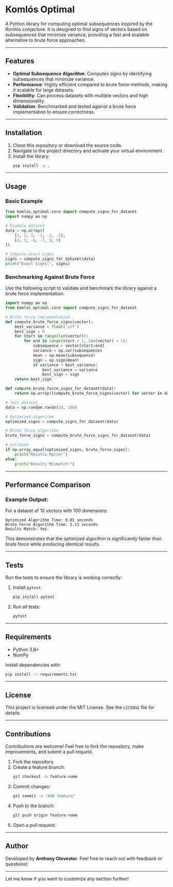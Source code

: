 # Komlós Optimal

A Python library for computing optimal subsequences inspired by the Komlós conjecture. It is designed to find signs of vectors based on subsequences that minimize variance, providing a fast and scalable alternative to brute force approaches.

---

## Features

- **Optimal Subsequence Algorithm**: Computes signs by identifying subsequences that minimize variance.
- **Performance**: Highly efficient compared to brute force methods, making it scalable for large datasets.
- **Flexibility**: Can process datasets with multiple vectors and high dimensionality.
- **Validation**: Benchmarked and tested against a brute force implementation to ensure correctness.

---

## Installation

1. Clone this repository or download the source code.
2. Navigate to the project directory and activate your virtual environment.
3. Install the library:
   ```bash
   pip install -e .
   ```

---

## Usage

### Basic Example

```python
from komlos_optimal.core import compute_signs_for_dataset
import numpy as np

# Example dataset
data = np.array([
    [1, 2, 3, -1, -2, -3],
    [4, 5, -6, -7, 8, 9]
])

# Compute exact signs
signs = compute_signs_for_dataset(data)
print("Exact Signs:", signs)
```

### Benchmarking Against Brute Force

Use the following script to validate and benchmark the library against a brute force implementation:

```python
import numpy as np
from komlos_optimal.core import compute_signs_for_dataset

# Brute force implementation
def compute_brute_force_signs(vector):
    best_variance = float('inf')
    best_sign = 0
    for start in range(len(vector)):
        for end in range(start + 1, len(vector) + 1):
            subsequence = vector[start:end]
            variance = np.var(subsequence)
            mean = np.mean(subsequence)
            sign = np.sign(mean)
            if variance < best_variance:
                best_variance = variance
                best_sign = sign
    return best_sign

def compute_brute_force_signs_for_dataset(data):
    return np.array([compute_brute_force_signs(vector) for vector in data])

# Test dataset
data = np.random.randn(10, 100)

# Optimized algorithm
optimized_signs = compute_signs_for_dataset(data)

# Brute force algorithm
brute_force_signs = compute_brute_force_signs_for_dataset(data)

# Validate
if np.array_equal(optimized_signs, brute_force_signs):
    print("Results Match!")
else:
    print("Results Mismatch!")
```

---

## Performance Comparison

### Example Output:

For a dataset of 10 vectors with 100 dimensions:

```plaintext
Optimized Algorithm Time: 0.01 seconds
Brute Force Algorithm Time: 2.13 seconds
Results Match: Yes
```

This demonstrates that the optimized algorithm is significantly faster than brute force while producing identical results.

---

## Tests

Run the tests to ensure the library is working correctly:

1. Install `pytest`:
   ```bash
   pip install pytest
   ```

2. Run all tests:
   ```bash
   pytest
   ```

---

## Requirements

- Python 3.8+
- NumPy

Install dependencies with:
```bash
pip install -r requirements.txt
```

---

## License

This project is licensed under the MIT License. See the `LICENSE` file for details.

---

## Contributions

Contributions are welcome! Feel free to fork the repository, make improvements, and submit a pull request.

1. Fork the repository.
2. Create a feature branch:
   ```bash
   git checkout -b feature-name
   ```
3. Commit changes:
   ```bash
   git commit -m "Add feature"
   ```
4. Push to the branch:
   ```bash
   git push origin feature-name
   ```
5. Open a pull request.

---

## Author

Developed by **Anthony Olevester**. Feel free to reach out with feedback or questions!

---

Let me know if you want to customize any section further!